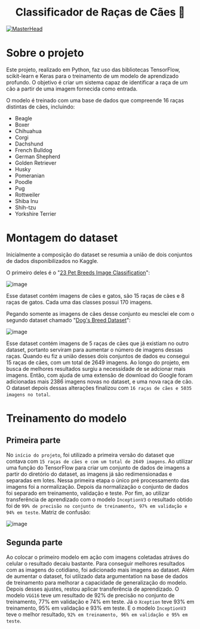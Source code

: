<h1 align="center">Classificador de Raças de Cães 🐶</h1>

[![MasterHead](https://www.racoesreis.com.br/wordpress/wp-content/uploads/imagem_do_post-105.jpg)]()

# Sobre o projeto
Este projeto, realizado em Python, faz uso das bibliotecas TensorFlow, scikit-learn e Keras para o treinamento de um modelo de aprendizado profundo.
O objetivo é criar um sistema capaz de identificar a raça de um cão a partir de uma imagem fornecida como entrada.

O modelo é treinado com uma base de dados que compreende 16 raças distintas de cães, incluindo:
- Beagle
- Boxer
- Chihuahua
- Corgi
- Dachshund
- French Bulldog
- German Shepherd
- Golden Retriever
- Husky
- Pomeranian
- Poodle
- Pug
- Rottweiler
- Shiba Inu
- Shih-tzu
- Yorkshire Terrier

# Montagem do dataset
Inicialmente a composição do dataset se resumia a união de dois conjuntos de dados disponibilizados no Kaggle.

O primeiro deles é o "[23 Pet Breeds Image Classification](https://www.kaggle.com/datasets/aseemdandgaval/23-pet-breeds-image-classification)":

![image](https://github.com/VitorEduardoLimaKenor/Dog-Breeds-Classifier/assets/139798373/a915908a-e59f-4f47-891c-26f918077090)

Esse dataset contém imagens de cães e gatos, são 15 raças de cães e 8 raças de gatos. Cada uma das classes possui 170 imagens.

Pegando somente as imagens de cães desse conjunto eu mesclei ele com o segundo dataset chamado "[Dog's Breed Dataset](https://www.kaggle.com/datasets/yapwh1208/dogs-breed-dataset)": 

![image](https://github.com/VitorEduardoLimaKenor/Dog-Breeds-Classifier/assets/139798373/94d92606-38a5-405e-b6be-79eacc93b5f5)

Esse dataset contém imagens de 5 raças de cães que já existiam no outro dataset, portanto serviram para aumentar o número de imagens dessas raças.
Quando eu fiz a união desses dois conjuntos de dados eu consegui 15 raças de cães, com um total de 2649 imagens. Ao longo do projeto, em busca de melhores resultados
surgiu a necessidade de se adcionar mais imagens. Então, com ajuda de uma extensão de download do Google foram adicionadas mais 2386 imagens novas no dataset, e uma nova raça de cão.
O dataset depois dessas alterações finalizou com `16 raças de cães e 5035 imagens no total`.

# Treinamento do modelo 
## Primeira parte 
No `início do projeto`, foi utilizado a primeira versão do dataset que contava com `15 raças de cães e com um total de 2649 imagens`. 
Ao utilizar uma função do TensorFlow para criar um conjunto de dados de imagens a partir do diretório do dataset, as imagens já 
são redimensionadas e separadas em lotes. Nessa primeira etapa o único pré processamento das imagens foi a normalização. Depois
da normalização o conjunto de dados foi separado em treinamento, validação e teste. Por fim, ao utilizar transferência de aprendizado
com o modelo `InceptionV3` o resultado obtido foi de `99% de precisão no conjunto de treinamento, 97% em validação e 94% em teste`.
Matriz de confusão:

![image](https://github.com/VitorEduardoLimaKenor/Dog-Breeds-Classifier/assets/139798373/163a3476-d3a5-4a65-afdc-dc6966dc648a)

## Segunda parte 
Ao colocar o primeiro modelo em ação com imagens coletadas atráves do celular o resultado decaiu bastante. Para conseguir
melhores resultados com as imagens do cotidiano, foi adicionado mais imagens ao dataset. Além de aumentar o dataset, foi utilizado data argumentation
na base de dados de treinamento para melhorar a capacidade de generalização do modelo. Depois desses ajustes, restou aplicar transferência de aprendizado.
O modelo `VGG16` teve um resultado de 92% de precisão no conjunto de treinamento, 77% em validação e 74% em teste. Já o `Xception` teve 93% em treinamento, 95% em validação e 93% em teste.
E o modelo `InceptionV3` teve o melhor resultado, `92% em treinamento, 96% em validação e 95% em teste`.





